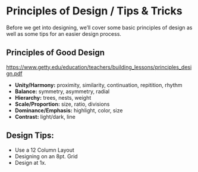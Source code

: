 # Principles of Design / Tips & Tricks
Before we get into designing, we’ll cover some basic principles of design as well as some tips for an easier design process.

## Principles of Good Design
https://www.getty.edu/education/teachers/building_lessons/principles_design.pdf

- **Unity/Harmony:** proximity, similarity, continuation, repitition, rhythm 
- **Balance:** symmetry, asymmetry, radial
- **Hierarchy:** trees, nests, weight
- **Scale/Proportion:** size, ratio, divisions
- **Dominance/Emphasis:** highlight, color, size
- **Contrast:** light/dark, line

## Design Tips:

- Use a 12 Column Layout
- Designing on an 8pt. Grid
- Design at 1x. 
